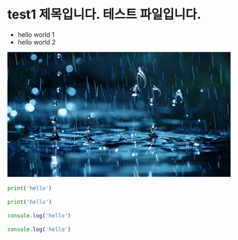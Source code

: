 # test1 제목입니다. 테스트 파일입니다.

* hello world 1
* hello world 2

![제주도 이미지](img/a.png)

```python
print('hello')
```
```py
print('hello')
```
```javascript
console.log('hello')
```
```js
console.log('hello')
```